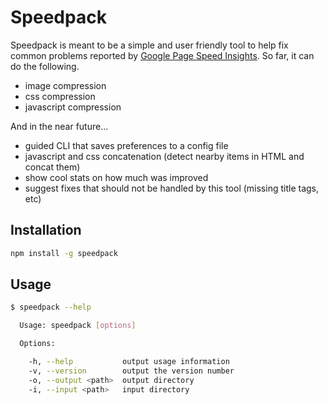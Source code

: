 # Speedpack

Speedpack is meant to be a simple and user friendly tool to help fix common problems reported by
[Google Page Speed Insights](https://developers.google.com/speed/pagespeed/). So far, it can do
the following.

- image compression
- css compression
- javascript compression

And in the near future...

- guided CLI that saves preferences to a config file
- javascript and css concatenation (detect nearby items in HTML and concat them)
- show cool stats on how much was improved
- suggest fixes that should not be handled by this tool (missing title tags, etc)


## Installation

```bash
npm install -g speedpack
```


## Usage

```bash
$ speedpack --help

  Usage: speedpack [options]

  Options:

    -h, --help           output usage information
    -v, --version        output the version number
    -o, --output <path>  output directory
    -i, --input <path>   input directory
```
